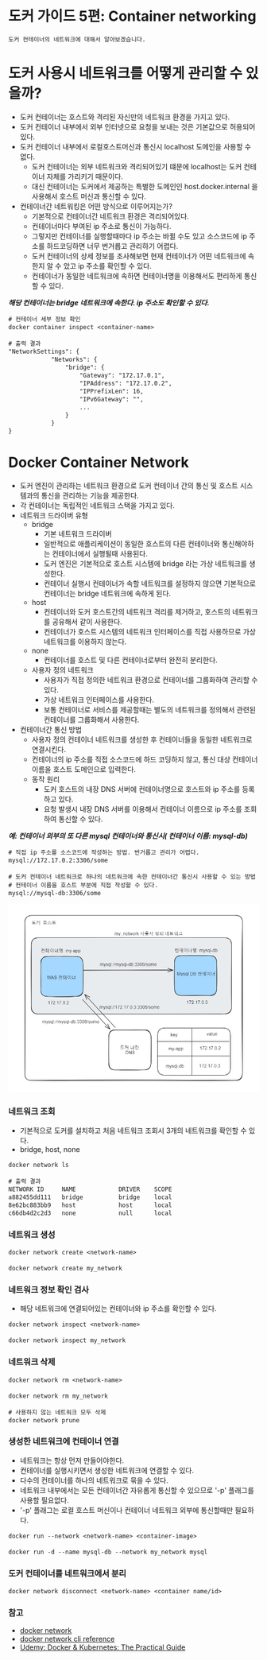 # 도커 가이드 5편: Container networking

```text
도커 컨테이너의 네트워크에 대해서 알아보겠습니다.
```

# 도커 사용시 네트워크를 어떻게 관리할 수 있을까?

- 도커 컨테이너는 호스트와 격리된 자신만의 네트워크 환경을 가지고 있다.
- 도커 컨테이너 내부에서 외부 인터넷으로 요청을 보내는 것은 기본값으로 허용되어있다.
- 도커 컨테이너 내부에서 로컬호스트머신과 통신시 localhost 도메인을 사용할 수 없다.
    - 도커 컨테이너는 외부 네트워크와 격리되어있기 떄문에 localhost는 도커 컨테이너 자체를 가리키기 때문이다.
    - 대신 컨테이너는 도커에서 제공하는 특별한 도메인인 host.docker.internal 을 사용해서 호스트 머신과 통신할 수 있다.
- 컨테이너간 네트워킹은 어떤 방식으로 이루어지는가?
    - 기본적으로 컨테이너간 네트워크 환경은 격리되어있다.
    - 컨테이너마다 부여된 ip 주소로 통신이 가능하다.
    - 그렇지만 컨테이너를 실행할때마다 ip 주소는 바뀔 수도 있고 소스코드에 ip 주소를 하드코딩하면 너무 번거롭고 관리하기 어렵다.
    - 도커 컨테이너의 상세 정보를 조사해보면 현재 컨테이너가 어떤 네트워크에 속한지 알 수 았고 ip 주소를 확인할 수 있다.
    - 컨테이너가 동일한 네트워크에 속하면 컨테이너명을 이용해서도 편리하게 통신할 수 있다.

***해당 컨테이너는 bridge 네트워크에 속한다. ip 주소도 확인할 수 있다.***

```text
# 컨테이너 세부 정보 확인
docker container inspect <container-name>

# 출력 결과
"NetworkSettings": {
            "Networks": {
                "bridge": {
                    "Gateway": "172.17.0.1",
                    "IPAddress": "172.17.0.2",
                    "IPPrefixLen": 16,
                    "IPv6Gateway": "",
                    ...
                }
            }
}
```

# Docker Container Network

- 도커 엔진이 관리하는 네트워크 환경으로 도커 컨테이너 간의 통신 및 호스트 시스템과의 통신을 관리하는 기능을 제공한다.
- 각 컨테이너는 독립적인 네트워크 스택을 가지고 있다.
- 네트워크 드라이버 유형
    - bridge
        - 기본 네트워크 드라이버
        - 일반적으로 애플리케이션이 동일한 호스트의 다른 컨테이너와 통신해야하는 컨테이너에서 실행될때 사용된다.
        - 도커 엔진은 기본적으로 호스트 시스템에 bridge 라는 가상 네트워크를 생성한다.
        - 컨테이너 실행시 컨테이너가 속할 네트워크를 설정하지 않으면 기본적으로 컨테이너는 bridge 네트워크에 속하게 된다.
    - host
        - 컨테이너와 도커 호스트간의 네트워크 격리를 제거하고, 호스트의 네트워크를 공유해서 같이 사용한다.
        - 컨테이너가 호스트 시스템의 네트워크 인터페이스를 직접 사용하므로 가상 네트워크를 이용하지 않는다.
    - none
        - 컨테이너를 호스트 및 다른 컨테이너로부터 완전히 분리한다.
    - 사용자 정의 네트워크
        - 사용자가 직접 정의한 네트워크 환경으로 컨테이너를 그룹화하여 관리할 수 있다.
        - 가상 네트워크 인터페이스를 사용한다.
        - 보통 컨테이너로 서비스를 제공할때는 별도의 네트워크를 정의해서 관련된 컨테이너를 그룹화해서 사용한다.
- 컨테이너간 통신 방법
    - 사용자 정의 컨테이너 네트워크를 생성한 후 컨테이너들을 동일한 네트워크로 연결시킨다.
    - 컨테이너의 ip 주소를 직접 소스코드에 하드 코딩하지 않고, 통신 대상 컨테이너 이름을 호스트 도메인으로 입력한다.
    - 동작 원리
        - 도커 호스트의 내장 DNS 서버에 컨테이너명으로 호스트와 ip 주소를 등록하고 있다.
        - 요청 발생시 내장 DNS 서버를 이용해서 컨테이너 이름으로 ip 주소를 조회하여 통신할 수 있다.

***예: 컨테이너 외부의 또 다른 mysql 컨테이너와 통신시( 컨테이너 이름: mysql-db)***

```text
# 직접 ip 주소를 소스코드에 작성하는 방법. 번거롭고 관리가 어렵다.
mysql://172.17.0.2:3306/some

# 도커 컨테이너 네트워크로 하나의 네트워크에 속한 컨테이너간 통신시 사용할 수 있는 방법
# 컨테이너 이름을 호스트 부분에 직접 작성할 수 있다.
mysql://mysql-db:3306/some
```

![contiainer_network.png](images/contiainer_network.png)

### 네트워크 조회

- 기본적으로 도커를 설치하고 처음 네트워크 조회시 3개의 네트워크를 확인할 수 있다.
- bridge, host, none

```text
docker network ls

# 출력 결과
NETWORK ID     NAME            DRIVER    SCOPE
a882455dd111   bridge          bridge    local
8e62bc883bb9   host            host      local
c66db4d2c2d3   none            null      local
```

### 네트워크 생성

```text
docker network create <network-name>

docker network create my_network
```

### 네트워크 정보 확인 검사

- 해당 네트워크에 연결되어있는 컨테이너와 ip 주소를 확인할 수 있다.

```text
docker network inspect <network-name>

docker network inspect my_network
```

### 네트워크 삭제

```text
docker network rm <network-name>

docker network rm my_network

# 사용하지 않는 네트워크 모두 삭제
docker network prune
```

### 생성한 네트워크에 컨테이너 연결

- 네트워크는 항상 먼저 만들어야한다. 
- 컨테이너를 실행시키면서 생성한 네트워크에 연결할 수 있다.
- 다수의 컨테이너를 하나의 네트워크로 묶을 수 있다.
- 네트워크 내부에서는 모든 컨테이너간 자유롭게 통신할 수 있으므로 '-p' 플래그를 사용할 필요없다.
- '-p' 플래그는 로컬 호스트 머신이나 컨테이너 네트워크 외부에 통신할때만 필요하다.

```text
docker run --network <network-name> <container-image>

docker run -d --name mysql-db --network my_network mysql
```

### 도커 컨테이너를 네트워크에서 분리

```text
docker network disconnect <network-name> <container name/id>
```

### 참고

- [docker network](https://docs.docker.com/network/)
- [docker network cli reference](https://docs.docker.com/reference/cli/docker/network/)
- [Udemy: Docker & Kubernetes: The Practical Guide](https://www.udemy.com/course/docker-kubernetes-the-practical-guide/)
